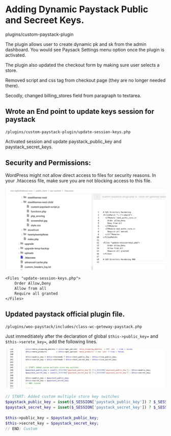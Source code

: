 # Adding Dynamic Paystack Public and Secreet Keys.

plugins/custom-paystack-plugin

The plugin allows user to create dynamic pk and sk from the admin dashboard. You would see Paysack Settings menu option once the plugin is activated.

The plugin also updated the checkout form by making sure user selects a store.

Removed script and css tag from checkout page (they are no longer needed there).

Secodly, changed billing_stores field from paragraph to textarea.

## Wrote an End point to update keys session for paystack

```
/plugins/custom-paystack-plugin/update-session-keys.php
```

Activated session and update paystack_public_key and paystack_secret_keys.

## Security and Permissions:

WordPress might not allow direct access to files for security reasons. In your .htaccess file, make sure you are not blocking access to this file.

![htaccess placement](/assets/img/htaccess.jpeg)

```
<Files "update-session-keys.php">
    Order Allow,Deny
    Allow from all
    Require all granted
</Files>
```

## Updated paystack official plugin file.

```
/plugins/woo-paystack/includes/class-wc-geteway-paystack.php
```

Just immeditiately after the declaration of global `$this->public_key=` and `$this->serete_key=`, add the following lines.

![class-wc-geteway-paystack placement](/assets/img/class-wc-geteway-paystack.jpeg)

```php
// START: Added custom multiple store key switches
$paystack_public_key = isset($_SESSION['paystack_public_key']) ? $_SESSION['paystack_public_key'] : $this->public_key;
$paystack_secret_key = isset($_SESSION['paystack_secret_key']) ? $_SESSION['paystack_secret_key'] : $this->secret_key;

$this->public_key = $paystack_public_key;
$this->secret_key = $paystack_secret_key;
// END: Custom
```
